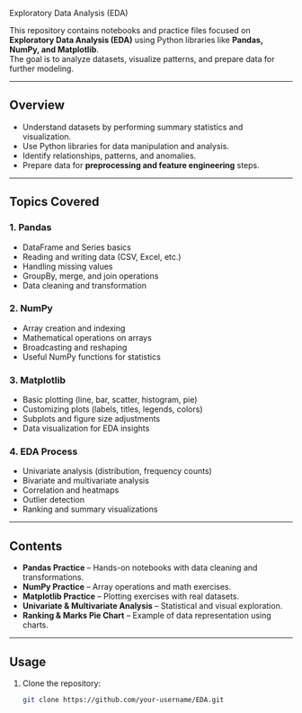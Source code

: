 Exploratory Data Analysis (EDA)

This repository contains notebooks and practice files focused on **Exploratory Data Analysis (EDA)** using Python libraries like **Pandas, NumPy, and Matplotlib**.  
The goal is to analyze datasets, visualize patterns, and prepare data for further modeling.

---

## **Overview**
- Understand datasets by performing summary statistics and visualization.  
- Use Python libraries for data manipulation and analysis.  
- Identify relationships, patterns, and anomalies.  
- Prepare data for **preprocessing and feature engineering** steps.

---

## **Topics Covered**

### **1. Pandas**
- DataFrame and Series basics  
- Reading and writing data (CSV, Excel, etc.)  
- Handling missing values  
- GroupBy, merge, and join operations  
- Data cleaning and transformation  

### **2. NumPy**
- Array creation and indexing  
- Mathematical operations on arrays  
- Broadcasting and reshaping  
- Useful NumPy functions for statistics  

### **3. Matplotlib**
- Basic plotting (line, bar, scatter, histogram, pie)  
- Customizing plots (labels, titles, legends, colors)  
- Subplots and figure size adjustments  
- Data visualization for EDA insights  

### **4. EDA Process**
- Univariate analysis (distribution, frequency counts)  
- Bivariate and multivariate analysis  
- Correlation and heatmaps  
- Outlier detection  
- Ranking and summary visualizations  

---

## **Contents**
- **Pandas Practice** – Hands-on notebooks with data cleaning and transformations.  
- **NumPy Practice** – Array operations and math exercises.  
- **Matplotlib Practice** – Plotting exercises with real datasets.  
- **Univariate & Multivariate Analysis** – Statistical and visual exploration.  
- **Ranking & Marks Pie Chart** – Example of data representation using charts.  

---

## **Usage**
1. Clone the repository:  
   ```bash
   git clone https://github.com/your-username/EDA.git

